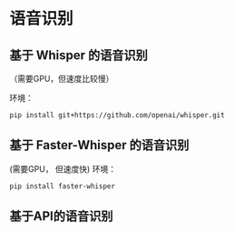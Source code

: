 # 语音识别

## 基于 Whisper 的语音识别
（需要GPU，但速度比较慢）

环境：
```
pip install git+https://github.com/openai/whisper.git
```


## 基于 Faster-Whisper 的语音识别
(需要GPU， 但速度快)
环境：
```
pip install faster-whisper
```

## 基于API的语音识别
